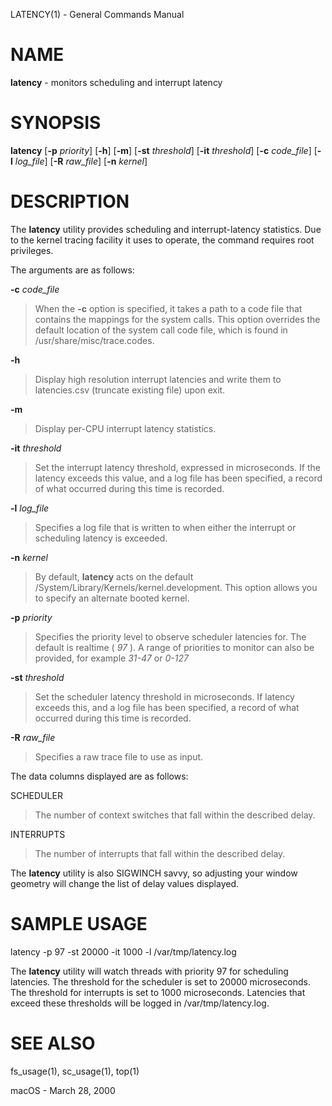 LATENCY(1) - General Commands Manual

# NAME

**latency** - monitors scheduling and interrupt latency

# SYNOPSIS

**latency**
\[**-p**&nbsp;*priority*]
\[**-h**]
\[**-m**]
\[**-st**&nbsp;*threshold*]
\[**-it**&nbsp;*threshold*]
\[**-c**&nbsp;*code\_file*]
\[**-l**&nbsp;*log\_file*]
\[**-R**&nbsp;*raw\_file*]
\[**-n**&nbsp;*kernel*]

# DESCRIPTION

The
**latency**
utility provides scheduling and interrupt-latency statistics.
Due to the kernel tracing facility it uses to operate,
the command requires root privileges.

The arguments are as follows:

**-c** *code\_file*

> When the
> **-c**
> option is specified, it takes a path to a code file
> that contains the mappings for the system calls.
> This option overrides the default location of the system call code file,
> which is found in /usr/share/misc/trace.codes.

**-h**

> Display high resolution interrupt latencies and write them to latencies.csv (truncate existing file) upon exit.

**-m**

> Display per-CPU interrupt latency statistics.

**-it** *threshold*

> Set the interrupt latency threshold,
> expressed in microseconds.
> If the latency exceeds this value,
> and a log file has been specified,
> a record of what occurred during this time is recorded.

**-l** *log\_file*

> Specifies a log file that is written to when
> either the interrupt or scheduling latency is exceeded.

**-n** *kernel*

> By default,
> **latency**
> acts on the default /System/Library/Kernels/kernel.development.
> This option allows you to specify an alternate booted kernel.

**-p** *priority*

> Specifies the priority level to observe scheduler latencies for.
> The default is realtime (
> *97*
> ). A range of priorities to monitor
> can also be provided, for example
> *31-47*
> or
> *0-127*

**-st** *threshold*

> Set the scheduler latency threshold in microseconds.
> If latency exceeds this, and a log file has been specified,
> a record of what occurred during this time is recorded.

**-R** *raw\_file*

> Specifies a raw trace file to use as input.

The data columns displayed are as follows:

SCHEDULER

> The number of context switches that fall within the described delay.

INTERRUPTS

> The number of interrupts that fall within the described delay.

The
**latency**
utility is also SIGWINCH savvy, so adjusting your window geometry will change
the list of delay values displayed.

# SAMPLE USAGE

latency -p 97 -st 20000 -it 1000 -l /var/tmp/latency.log

The
**latency**
utility will watch threads with priority 97 for scheduling latencies.
The threshold for the scheduler is set to 20000 microseconds.
The threshold for interrupts is set to 1000 microseconds.
Latencies that exceed these thresholds will be logged in /var/tmp/latency.log.

# SEE ALSO

fs\_usage(1),
sc\_usage(1),
top(1)

macOS - March 28, 2000
